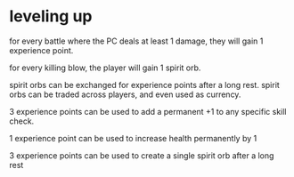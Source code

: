 # leveling up

for every battle where the PC deals at least 1 damage, 
they will gain 1 experience point.

for every killing blow, the player will gain 1 spirit orb.

spirit orbs can be exchanged for experience points after a long rest.
spirit orbs can be traded across players, and even used as currency.

3 experience points can be used to add a permanent +1 to any specific
skill check.

1 experience point can be used to increase health permanently by 1

3 experience points can be used to create a single spirit orb 
after a long rest